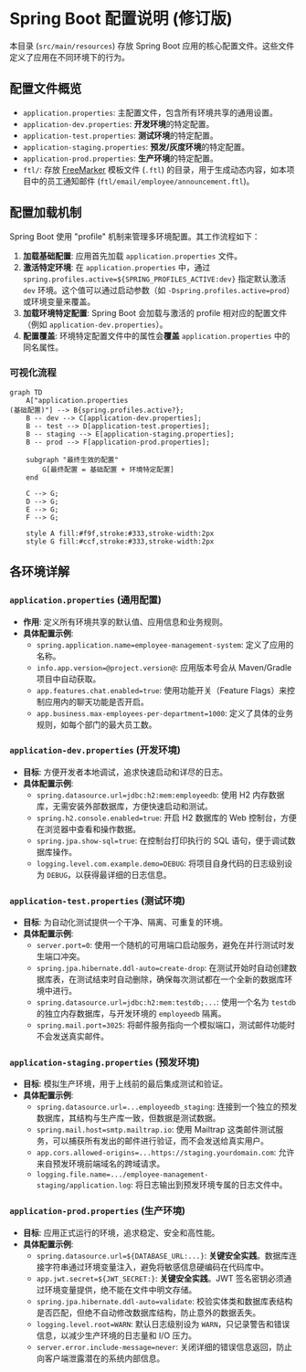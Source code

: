 # Spring Boot 配置说明 (修订版)

本目录 (`src/main/resources`) 存放 Spring Boot 应用的核心配置文件。这些文件定义了应用在不同环境下的行为。

## 配置文件概览

- `application.properties`: 主配置文件，包含所有环境共享的通用设置。
- `application-dev.properties`: **开发环境**的特定配置。
- `application-test.properties`: **测试环境**的特定配置。
- `application-staging.properties`: **预发/灰度环境**的特定配置。
- `application-prod.properties`: **生产环境**的特定配置。
- `ftl/`: 存放 [FreeMarker](https://freemarker.apache.org/) 模板文件 (`.ftl`) 的目录，用于生成动态内容，如本项目中的员工通知邮件 (`ftl/email/employee/announcement.ftl`)。

## 配置加载机制

Spring Boot 使用 "profile" 机制来管理多环境配置。其工作流程如下：

1. **加载基础配置**: 应用首先加载 `application.properties` 文件。
2. **激活特定环境**: 在 `application.properties` 中，通过 `spring.profiles.active=${SPRING_PROFILES_ACTIVE:dev}` 指定默认激活 `dev` 环境。这个值可以通过启动参数（如 `-Dspring.profiles.active=prod`）或环境变量来覆盖。
3. **加载环境特定配置**: Spring Boot 会加载与激活的 profile 相对应的配置文件（例如 `application-dev.properties`）。
4. **配置覆盖**: 环境特定配置文件中的属性会**覆盖** `application.properties` 中的同名属性。

### 可视化流程

```mermaid
graph TD
    A["application.properties
(基础配置)"] --> B{spring.profiles.active?};
    B -- dev --> C[application-dev.properties];
    B -- test --> D[application-test.properties];
    B -- staging --> E[application-staging.properties];
    B -- prod --> F[application-prod.properties];

    subgraph "最终生效的配置"
        G[最终配置 = 基础配置 + 环境特定配置]
    end

    C --> G;
    D --> G;
    E --> G;
    F --> G;

    style A fill:#f9f,stroke:#333,stroke-width:2px
    style G fill:#ccf,stroke:#333,stroke-width:2px
```

## 各环境详解

### `application.properties` (通用配置)

- **作用**: 定义所有环境共享的默认值、应用信息和业务规则。
- **具体配置示例**:
  - `spring.application.name=employee-management-system`: 定义了应用的名称。
  - `info.app.version=@project.version@`: 应用版本号会从 Maven/Gradle 项目中自动获取。
  - `app.features.chat.enabled=true`: 使用功能开关（Feature Flags）来控制应用内的聊天功能是否开启。
  - `app.business.max-employees-per-department=1000`: 定义了具体的业务规则，如每个部门的最大员工数。

### `application-dev.properties` (开发环境)

- **目标**: 方便开发者本地调试，追求快速启动和详尽的日志。
- **具体配置示例**:
  - `spring.datasource.url=jdbc:h2:mem:employeedb`: 使用 H2 内存数据库，无需安装外部数据库，方便快速启动和测试。
  - `spring.h2.console.enabled=true`: 开启 H2 数据库的 Web 控制台，方便在浏览器中查看和操作数据。
  - `spring.jpa.show-sql=true`: 在控制台打印执行的 SQL 语句，便于调试数据库操作。
  - `logging.level.com.example.demo=DEBUG`: 将项目自身代码的日志级别设为 `DEBUG`，以获得最详细的日志信息。

### `application-test.properties` (测试环境)

- **目标**: 为自动化测试提供一个干净、隔离、可重复的环境。
- **具体配置示例**:
  - `server.port=0`: 使用一个随机的可用端口启动服务，避免在并行测试时发生端口冲突。
  - `spring.jpa.hibernate.ddl-auto=create-drop`: 在测试开始时自动创建数据库表，在测试结束时自动删除，确保每次测试都在一个全新的数据库环境中进行。
  - `spring.datasource.url=jdbc:h2:mem:testdb;...`: 使用一个名为 `testdb` 的独立内存数据库，与开发环境的 `employeedb` 隔离。
  - `spring.mail.port=3025`: 将邮件服务指向一个模拟端口，测试邮件功能时不会发送真实邮件。

### `application-staging.properties` (预发环境)

- **目标**: 模拟生产环境，用于上线前的最后集成测试和验证。
- **具体配置示例**:
  - `spring.datasource.url=...employeedb_staging`: 连接到一个独立的预发数据库，其结构与生产库一致，但数据是测试数据。
  - `spring.mail.host=smtp.mailtrap.io`: 使用 Mailtrap 这类邮件测试服务，可以捕获所有发出的邮件进行验证，而不会发送给真实用户。
  - `app.cors.allowed-origins=...https://staging.yourdomain.com`: 允许来自预发环境前端域名的跨域请求。
  - `logging.file.name=.../employee-management-staging/application.log`: 将日志输出到预发环境专属的日志文件中。

### `application-prod.properties` (生产环境)

- **目标**: 应用正式运行的环境，追求稳定、安全和高性能。
- **具体配置示例**:
  - `spring.datasource.url=${DATABASE_URL:...}`: **关键安全实践**。数据库连接字符串通过环境变量注入，避免将敏感信息硬编码在代码库中。
  - `app.jwt.secret=${JWT_SECRET:}`: **关键安全实践**。JWT 签名密钥必须通过环境变量提供，绝不能在文件中明文存储。
  - `spring.jpa.hibernate.ddl-auto=validate`: 校验实体类和数据库表结构是否匹配，但绝不自动修改数据库结构，防止意外的数据丢失。
  - `logging.level.root=WARN`: 默认日志级别设为 `WARN`，只记录警告和错误信息，以减少生产环境的日志量和 I/O 压力。
  - `server.error.include-message=never`: 关闭详细的错误信息返回，防止向客户端泄露潜在的系统内部信息。

